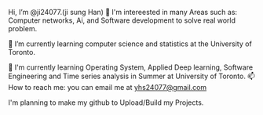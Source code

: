Hi, I’m @ji24077.(ji sung Han)
👀 I'm intereested in many Areas such as: Computer networks, Ai, and Software development to solve real world problem.

🌱 I’m currently learning computer science and statistics at the University of Toronto.

💞️ I'm currently learning Operating System, Applied Deep learning, Software Engineering and Time series analysis in Summer at University of Toronto.
📫 How to reach me: you can email me at yhs24077@gmail.com

I'm planning to make my github to Upload/Build my Projects.
<!---
ji24077/ji24077 is a ✨ special ✨ repository because its `README.md` (this file) appears on your GitHub profile.
You can click the Preview link to take a look at your changes.
--->
